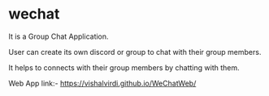# wechat

It is a Group Chat Application.


User can create its own discord or group to chat with their group members.


It helps to connects with their group members by chatting with them.

Web App link:- https://vishalvirdi.github.io/WeChatWeb/


